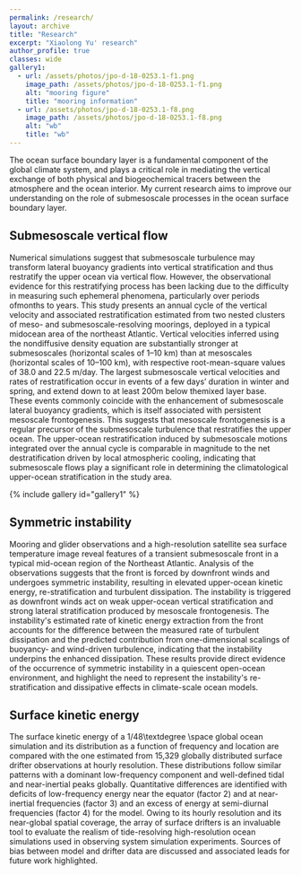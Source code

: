 ```yaml
---
permalink: /research/
layout: archive
title: "Research"
excerpt: "Xiaolong Yu' research"
author_profile: true 
classes: wide  
gallery1:
  - url: /assets/photos/jpo-d-18-0253.1-f1.png
    image_path: /assets/photos/jpo-d-18-0253.1-f1.png
    alt: "mooring figure"
    title: "mooring information"
  - url: /assets/photos/jpo-d-18-0253.1-f8.png
    image_path: /assets/photos/jpo-d-18-0253.1-f8.png
    alt: "wb"
    title: "wb"
---
```


The ocean surface boundary layer is a fundamental component of the global climate system, and plays a critical role in mediating the vertical exchange of both physical and biogeochemical tracers between the atmosphere and the ocean interior. My current research aims to improve our understanding on the role of submesoscale processes in the ocean surface boundary layer.

<h2>Submesoscale vertical flow</h2>

Numerical simulations suggest that submesoscale turbulence may transform lateral buoyancy gradients into vertical stratification and thus restratify the upper ocean via vertical flow. However, the observational evidence for this restratifying process has been lacking due to the difficulty in measuring such ephemeral phenomena, particularly over periods ofmonths to years. This study presents an annual cycle of the vertical velocity and associated restratification estimated from two nested clusters of meso- and submesoscale-resolving moorings, deployed in a typical midocean area of the northeast Atlantic. Vertical velocities inferred using the nondiffusive density equation are substantially stronger at submesoscales (horizontal scales of 1–10 km) than at mesoscales (horizontal scales of 10–100 km), with respective root-mean-square values of 38.0 and 22.5 m/day. The largest submesoscale vertical velocities and rates of restratification occur in events of a few days’ duration in winter and spring, and extend down to at least200m below themixed layer base. These events commonly coincide with the enhancement of submesoscale lateral buoyancy gradients, which is itself associated with persistent mesoscale frontogenesis. This suggests that mesoscale frontogenesis is a regular precursor of the submesoscale turbulence that restratifies the upper ocean. The upper-ocean restratification induced by submesoscale motions integrated over the annual cycle is comparable in magnitude to the net destratification driven by local atmospheric cooling, indicating that submesoscale flows play a significant role in determining the climatological upper-ocean stratification in the study area.

{% include gallery id="gallery1" %}




<h2>Symmetric instability</h2>

Mooring and glider observations and a high-resolution satellite sea surface temperature image reveal features of a transient submesoscale front in a typical mid-ocean region of the Northeast Atlantic. Analysis of the observations suggests that the front is forced by downfront winds and undergoes symmetric instability, resulting in elevated upper-ocean kinetic energy, re-stratification and turbulent dissipation. The instability is triggered as downfront winds act on weak upper-ocean vertical stratification and strong lateral stratification produced by mesoscale frontogenesis. The instability's estimated rate of kinetic energy extraction from the front accounts for the difference between the measured rate of turbulent dissipation and the predicted contribution from one-dimensional scalings of buoyancy- and wind-driven turbulence, indicating that the instability underpins the enhanced dissipation. These results provide direct evidence of the occurrence of symmetric instability in a quiescent open-ocean environment, and highlight the need to represent the instability's re-stratification and dissipative effects in climate-scale ocean models.



<h2>Surface kinetic energy</h2>

The surface kinetic energy of a 1/48\textdegree \space global ocean simulation and its distribution as a function of frequency and location are compared with the one estimated from 15,329 globally distributed surface drifter observations at hourly resolution. These distributions follow similar patterns with a dominant low-frequency component and well-defined tidal and near-inertial peaks globally. Quantitative differences are identified with deficits of low-frequency energy near the equator (factor 2) and at near-inertial frequencies (factor 3) and an excess of energy at semi-diurnal frequencies (factor 4) for the model. Owing to its hourly resolution and its near-global spatial coverage, the array of surface drifters is an invaluable tool to evaluate the realism of tide-resolving high-resolution ocean simulations used in observing system simulation experiments. Sources of bias between model and drifter data are discussed and associated leads for future work highlighted. 